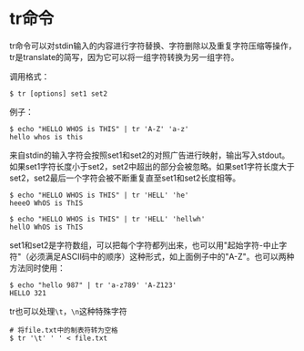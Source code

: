 # tr命令

tr命令可以对stdin输入的内容进行字符替换、字符删除以及重复字符压缩等操作，tr是translate的简写，因为它可以将一组字符转换为另一组字符。

调用格式：

```shell
$ tr [options] set1 set2
```

例子：

```shell
$ echo "HELLO WHOS is THIS" | tr 'A-Z' 'a-z'
hello whos is this
```

来自stdin的输入字符会按照set1和set2的对照广告进行映射，输出写入stdout。如果set1字符长度小于set2，set2中超出的部分会被忽略。如果set1字符长度大于set2，set2最后一个字符会被不断重复直至set1和set2长度相等。

```shell
$ echo "HELLO WHOS is THIS" | tr 'HELL' 'he'
heeeO WhOS is ThIS

$ echo "HELLO WHOS is THIS" | tr 'HELL' 'hellwh'
hellO WhOS is ThIS
```

set1和set2是字符数组，可以把每个字符都列出来，也可以用"起始字符-中止字符"（必须满足ASCII码中的顺序）这种形式，如上面例子中的"A-Z"。也可以两种方法同时使用：

```shell
$ echo "hello 987" | tr 'a-z789' 'A-Z123'
HELLO 321
```

tr也可以处理`\t`，`\n`这种特殊字符

```shell
# 将file.txt中的制表符转为空格
$ tr '\t' ' ' < file.txt
```



